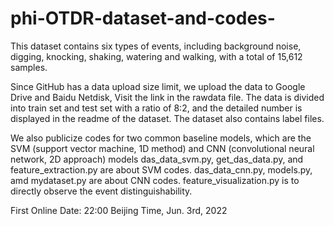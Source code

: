 # phi-OTDR-dataset-and-codes-

This dataset contains six types of events, including background noise, digging, knocking, shaking, watering and walking, with a total of 15,612 samples. 

Since GitHub has a data upload size limit, we upload the data to Google Drive and Baidu Netdisk, Visit the link in the rawdata file.
The data is divided into train set and test set with a ratio of 8:2, and the detailed number is displayed in the readme of the dataset. The dataset also contains label files.

We also publicize codes for two common baseline models, which are the SVM (support vector machine, 1D method) and CNN (convolutional neural network,  2D approach) models
das_data_svm.py,  get_das_data.py, and feature_extraction.py are about SVM codes. das_data_cnn.py, models.py, amd mydataset.py are about CNN codes.
feature_visualization.py is to directly observe the event distinguishability.

First Online Date: 22:00 Beijing Time, Jun. 3rd, 2022
